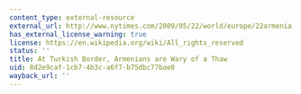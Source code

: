 ```yaml
---
content_type: external-resource
external_url: http://www.nytimes.com/2009/05/22/world/europe/22armenia.html
has_external_license_warning: true
license: https://en.wikipedia.org/wiki/All_rights_reserved
status: ''
title: At Turkish Border, Armenians are Wary of a Thaw
uid: 8d2e9caf-1cb7-4b3c-a6f7-b75dbc77bae0
wayback_url: ''
---
```

